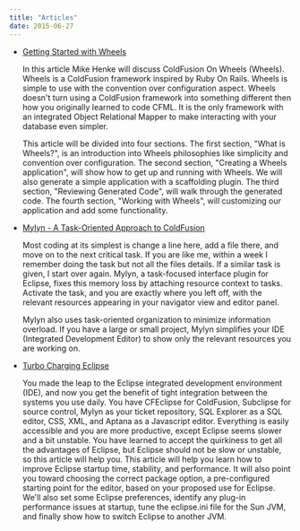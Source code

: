 ```yaml
---
title: "Articles"
date: 2015-06-27
---
```


- [Getting Started with Wheels](https://docs.google.com/View?id=dc2sb454_5109m97mddk)
    
    In this article Mike Henke will discuss ColdFusion On Wheels (Wheels). Wheels is a ColdFusion framework inspired by Ruby On Rails. Wheels is simple to use with the convention over configuration aspect. Wheels doesn't turn using a ColdFusion framework into something different then how you originally learned to code CFML. It is the only framework with an integrated Object Relational Mapper to make interacting with your database even simpler.
    
    This article will be divided into four sections. The first section, "What is Wheels?", is an introduction into Wheels philosophies like simplicity and convention over configuration. The second section, "Creating a Wheels application", will show how to get up and running with Wheels. We will also generate a simple application with a scaffolding plugin. The third section, "Reviewing Generated Code", will walk through the generated code. The fourth section, "Working with Wheels", will customizing our application and add some functionality.
    

- [Mylyn - A Task-Oriented Approach to ColdFusion](https://docs.google.com/View?id=dc2sb454_31g2p9gdct)
    
    Most coding at its simplest is change a line here, add a file there, and move on to the next critical task. If you are like me, within a week I remember doing the task but not all the files details. If a similar task is given, I start over again. Mylyn, a task-focused interface plugin for Eclipse, fixes this memory loss by attaching resource context to tasks. Activate the task, and you are exactly where you left off, with the relevant resources appearing in your navigator view and editor panel.
    
    Mylyn also uses task-oriented organization to minimize information overload. If you have a large or small project, Mylyn simplifies your IDE (Integrated Development Editor) to show only the relevant resources you are working on.
    

- [Turbo Charging Eclipse](http://docs.google.com/View?id=dc2sb454_46hr5zqwgs)
    
    You made the leap to the Eclipse integrated development environment (IDE), and now you get the benefit of tight integration between the systems you use daily. You have CFEclipse for ColdFusion, Subclipse for source control, Mylyn as your ticket repository, SQL Explorer as a SQL editor, CSS, XML, and Aptana as a Javascript editor. Everything is easily accessible and you are more productive, except Eclipse seems slower and a bit unstable. You have learned to accept the quirkiness to get all the advantages of Eclipse, but Eclipse should not be slow or unstable, so this article will help you. This article will help you learn how to improve Eclipse startup time, stability, and performance. It will also point you toward choosing the correct package option, a pre-configured starting point for the editor, based on your proposed use for Eclipse. We'll also set some Eclipse preferences, identify any plug-in performance issues at startup, tune the eclipse.ini file for the Sun JVM, and finally show how to switch Eclipse to another JVM.
